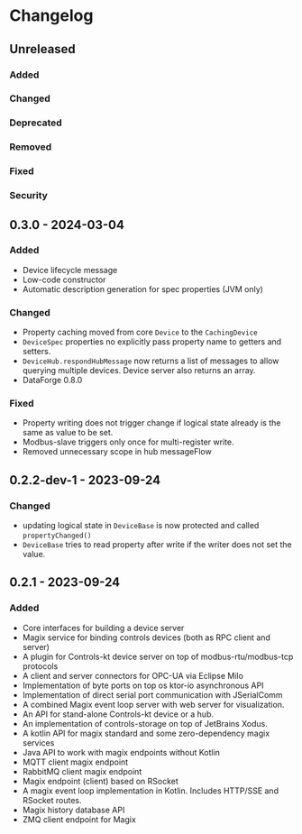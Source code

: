 # Changelog

## Unreleased

### Added

### Changed

### Deprecated

### Removed

### Fixed

### Security

## 0.3.0 - 2024-03-04

### Added

- Device lifecycle message
- Low-code constructor
- Automatic description generation for spec properties (JVM only)

### Changed

- Property caching moved from core `Device` to the `CachingDevice`
- `DeviceSpec` properties no explicitly pass property name to getters and setters.
- `DeviceHub.respondHubMessage` now returns a list of messages to allow querying multiple devices. Device server also returns an array.
- DataForge 0.8.0

### Fixed

- Property writing does not trigger change if logical state already is the same as value to be set.
- Modbus-slave triggers only once for multi-register write.
- Removed unnecessary scope in hub messageFlow

## 0.2.2-dev-1 - 2023-09-24

### Changed

- updating logical state in `DeviceBase` is now protected and called `propertyChanged()`
- `DeviceBase` tries to read property after write if the writer does not set the value.

## 0.2.1 - 2023-09-24

### Added

- Core interfaces for building a device server
- Magix service for binding controls devices (both as RPC client and server)
- A plugin for Controls-kt device server on top of modbus-rtu/modbus-tcp protocols
- A client and server connectors for OPC-UA via Eclipse Milo
- Implementation of byte ports on top os ktor-io asynchronous API
- Implementation of direct serial port communication with JSerialComm
- A combined Magix event loop server with web server for visualization.
- An API for stand-alone Controls-kt device or a hub.
- An implementation of controls-storage on top of JetBrains Xodus.
- A kotlin API for magix standard and some zero-dependency magix services
- Java API to work with magix endpoints without Kotlin
- MQTT client magix endpoint
- RabbitMQ client magix endpoint
- Magix endpoint (client) based on RSocket
- A magix event loop implementation in Kotlin. Includes HTTP/SSE and RSocket routes.
- Magix history database API
- ZMQ client endpoint for Magix
